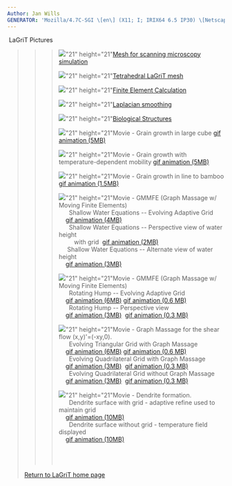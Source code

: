 ```yaml
---
Author: Jan Wills
GENERATOR: 'Mozilla/4.7C-SGI \[en\] (X11; I; IRIX64 6.5 IP30) \[Netscape\]'
---
```


 LaGriT Pictures

> > > ![](bl_pin.gif)"21" height="21"[Mesh for scanning
> > > microscopy
> > > simulation](http://www.t12.lanl.gov/~lagrit/denise.html)
> > >
> > > ![](bl_pin.gif)"21" height="21"[Tetrahedral LaGriT
> > > mesh](tinka's.html)
> > >
> > > ![](bl_pin.gif)"21" height="21"[Finite Element
> > > Calculation](pictures.html)
> > >
> > > ![](bl_pin.gif)"21" height="21"[Laplacian
> > > smoothing](tee.html)
> > >
> > > ![](bl_pin.gif)"21" height="21"[Biological
> > > Structures](biology.pdf)
> > >
> > > ![](bl_pin.gif)"21" height="21"Movie - Grain growth in
> > > large cube [gif animation (5MB)](99.gif)
> > >
> > > ![](bl_pin.gif)"21" height="21"Movie - Grain growth with
> > > temperature-dependent mobility [gif animation (5MB)](tmap-a.gif)
> > >
> > > ![](bl_pin.gif)"21" height="21"Movie - Grain growth in
> > > line to bamboo [gif animation (1.5MB)](tmap.gif)
> > >
> > > ![](bl_pin.gif)"21" height="21"Movie - GMMFE (Graph
> > > Massage w/ Moving Finite Elements)\
> > >       Shallow Water Equations -- Evolving Adaptive Grid\
> > >     [gif animation (4MB)](vertgridshort_swe_10-3.gif)\
> > >       Shallow Water Equations -- Perspective view of water height\
> > >          with grid  [gif animation
> > > (2MB)](sidegridshort_swe_10-3.gif)\
> > >      Shallow Water Equations -- Alternate view of water height\
> > >     [gif animation (3MB)](backsideshort_swe_10-3.gif)
> > >
> > > ![](bl_pin.gif)"21" height="21"Movie - GMMFE (Graph
> > > Massage w/ Moving Finite Elements)\
> > >       Rotating Hump -- Evolving Adaptive Grid\
> > >     [gif animation (6MB)](vertgrid_rotation_10-4.gif) [gif
> > > animation (0.6 MB)](vertgridshort_rotation_10-4.gif)\
> > >       Rotating Hump -- Perspective view\
> > >     [gif animation (3MB)](side_rotation_10-4.gif)  [gif animation
> > > (0.3 MB)](sideshort_rotation_10-4.gif)
> > >
> > > ![](bl_pin.gif)"21" height="21"Movie - Graph Massage for
> > > the shear flow (x,y)'=(-xy,0).\
> > >       Evolving Triangular Grid with Graph Massage\
> > >     [gif animation (6MB)](gmtri_shear.gif) [gif animation (0.6
> > > MB)](gmtrishort_shear.gif)\
> > >       Evolving Quadrilateral Grid with Graph Massage\
> > >     [gif animation (3MB)](gmquad_shear.gif)  [gif animation (0.3
> > > MB)](gmquadshort_shear.gif)\
> > >       Evolving Quadrilateral Grid without Graph Massage\
> > >     [gif animation (3MB)](nogmquad_shear.gif)  [gif animation (0.3
> > > MB)](nogmquadshort_shear.gif)
> > >
> > > ![](bl_pin.gif)"21" height="21"Movie - Dendrite
> > > formation.\
> > >       Dendrite surface with grid - adaptive refine used to
> > > maintain grid\
> > >     [gif animation (10MB)](dendrite.gif)\
> > >       Dendrite surface without grid - temperature field displayed\
> > >     [gif animation (10MB)](dendriteng.gif)\
> > >  \
> > >  \
> > >  
>
> [Return to LaGriT home page](http://www.t12.lanl.gov/~lagrit)
